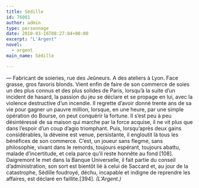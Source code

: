 ```yaml
---
title: Sédille
id: 76081
author: admin
type: personnage
date: 2010-03-16T08:27:04+00:00
excerpt: "L'Argent"
novel:
  - argent
main_name: Sédille

---
```

— Fabricant de soieries, rue des Jeûneurs. A des ateliers à Lyon. Face grasse, gros favoris blonds. Vient enfin de faire de son commerce de soies un des plus connus et des plus solides de Paris, lorsqu&rsquo;à la suite d&rsquo;un incident de hasard, la passion du jeu se déclare et se propage en lui, avec la violence destructive d&rsquo;un incendie. Il regrette d&rsquo;avoir donné trente ans de sa vie pour gagner un pauvre million, lorsque, en une heure, par une simple opération do Bourse, on peut conquérir la fortune. Il s&rsquo;est peu à peu désintéressé de sa maison qui marche par la force acquise, il ne vit plus que dans l&rsquo;espoir d&rsquo;un coup d&rsquo;agio triomphant. Puis, lorsqu&rsquo;après deux gains considérables, la déveine est venue, persistante, il engloutit là tous les bénéfices de son commerce. C&rsquo;est, un joueur sans flegme, sans philosophie, vivant dans le remords, toujours espérant, toujours abattu, malade d&rsquo;incertitude, et cela parce qu&rsquo;il reste honnête au fond [108]. Daigremont le met dans la Banque Universelle, il fait partie du conseil d&rsquo;administration, son sort est bientôt lié à celui de Saccard et, au jour de la catastrophe, Sédille foudroyé, déchu, incapable et indigne de reprendre les affaires, est déclaré en faillite.[394]. _(L&rsquo;Argent.)_
